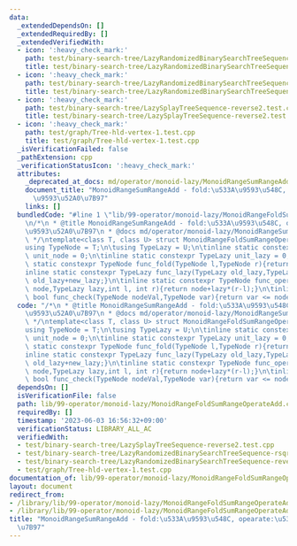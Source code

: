 ```yaml
---
data:
  _extendedDependsOn: []
  _extendedRequiredBy: []
  _extendedVerifiedWith:
  - icon: ':heavy_check_mark:'
    path: test/binary-search-tree/LazyRandomizedBinarySearchTreeSequence-reverse2.test.cpp
    title: test/binary-search-tree/LazyRandomizedBinarySearchTreeSequence-reverse2.test.cpp
  - icon: ':heavy_check_mark:'
    path: test/binary-search-tree/LazyRandomizedBinarySearchTreeSequence-rsqraq.test.cpp
    title: test/binary-search-tree/LazyRandomizedBinarySearchTreeSequence-rsqraq.test.cpp
  - icon: ':heavy_check_mark:'
    path: test/binary-search-tree/LazySplayTreeSequence-reverse2.test.cpp
    title: test/binary-search-tree/LazySplayTreeSequence-reverse2.test.cpp
  - icon: ':heavy_check_mark:'
    path: test/graph/Tree-hld-vertex-1.test.cpp
    title: test/graph/Tree-hld-vertex-1.test.cpp
  _isVerificationFailed: false
  _pathExtension: cpp
  _verificationStatusIcon: ':heavy_check_mark:'
  attributes:
    _deprecated_at_docs: md/operator/monoid-lazy/MonoidRangeSumRangeAdd.md
    document_title: "MonoidRangeSumRangeAdd - fold:\u533A\u9593\u548C, opearate:\u533A\
      \u9593\u52A0\u7B97"
    links: []
  bundledCode: "#line 1 \"lib/99-operator/monoid-lazy/MonoidRangeFoldSumRangeOperateAdd.cpp\"\
    \n/*\n * @title MonoidRangeSumRangeAdd - fold:\u533A\u9593\u548C, opearate:\u533A\
    \u9593\u52A0\u7B97\n * @docs md/operator/monoid-lazy/MonoidRangeSumRangeAdd.md\n\
    \ */\ntemplate<class T, class U> struct MonoidRangeFoldSumRangeOperateAdd {\n\t\
    using TypeNode = T;\n\tusing TypeLazy = U;\n\tinline static constexpr TypeNode\
    \ unit_node = 0;\n\tinline static constexpr TypeLazy unit_lazy = 0;\n\tinline\
    \ static constexpr TypeNode func_fold(TypeNode l,TypeNode r){return l+r;}\n\t\
    inline static constexpr TypeLazy func_lazy(TypeLazy old_lazy,TypeLazy new_lazy){return\
    \ old_lazy+new_lazy;}\n\tinline static constexpr TypeNode func_operate(TypeNode\
    \ node,TypeLazy lazy,int l, int r){return node+lazy*(r-l);}\n\tinline static constexpr\
    \ bool func_check(TypeNode nodeVal,TypeNode var){return var <= nodeVal;}\n};\n"
  code: "/*\n * @title MonoidRangeSumRangeAdd - fold:\u533A\u9593\u548C, opearate:\u533A\
    \u9593\u52A0\u7B97\n * @docs md/operator/monoid-lazy/MonoidRangeSumRangeAdd.md\n\
    \ */\ntemplate<class T, class U> struct MonoidRangeFoldSumRangeOperateAdd {\n\t\
    using TypeNode = T;\n\tusing TypeLazy = U;\n\tinline static constexpr TypeNode\
    \ unit_node = 0;\n\tinline static constexpr TypeLazy unit_lazy = 0;\n\tinline\
    \ static constexpr TypeNode func_fold(TypeNode l,TypeNode r){return l+r;}\n\t\
    inline static constexpr TypeLazy func_lazy(TypeLazy old_lazy,TypeLazy new_lazy){return\
    \ old_lazy+new_lazy;}\n\tinline static constexpr TypeNode func_operate(TypeNode\
    \ node,TypeLazy lazy,int l, int r){return node+lazy*(r-l);}\n\tinline static constexpr\
    \ bool func_check(TypeNode nodeVal,TypeNode var){return var <= nodeVal;}\n};"
  dependsOn: []
  isVerificationFile: false
  path: lib/99-operator/monoid-lazy/MonoidRangeFoldSumRangeOperateAdd.cpp
  requiredBy: []
  timestamp: '2023-06-03 16:56:32+09:00'
  verificationStatus: LIBRARY_ALL_AC
  verifiedWith:
  - test/binary-search-tree/LazySplayTreeSequence-reverse2.test.cpp
  - test/binary-search-tree/LazyRandomizedBinarySearchTreeSequence-rsqraq.test.cpp
  - test/binary-search-tree/LazyRandomizedBinarySearchTreeSequence-reverse2.test.cpp
  - test/graph/Tree-hld-vertex-1.test.cpp
documentation_of: lib/99-operator/monoid-lazy/MonoidRangeFoldSumRangeOperateAdd.cpp
layout: document
redirect_from:
- /library/lib/99-operator/monoid-lazy/MonoidRangeFoldSumRangeOperateAdd.cpp
- /library/lib/99-operator/monoid-lazy/MonoidRangeFoldSumRangeOperateAdd.cpp.html
title: "MonoidRangeSumRangeAdd - fold:\u533A\u9593\u548C, opearate:\u533A\u9593\u52A0\
  \u7B97"
---
```

